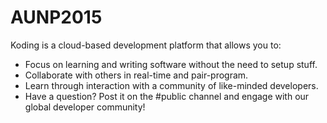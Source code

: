 # AUNP2015
Koding is a cloud-based development platform that allows you to:
- Focus on learning and writing software without the need to setup stuff.
- Collaborate with others in real-time and pair-program.
- Learn through interaction with a community of like-minded developers.
- Have a question? Post it on the #public channel and engage with our 
  global developer community!
